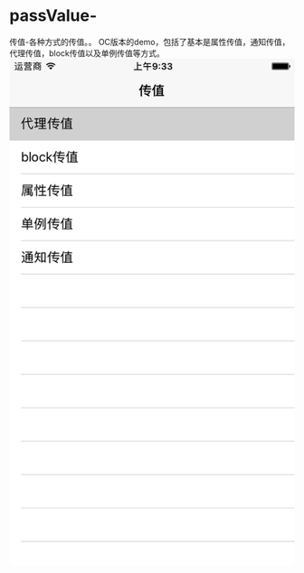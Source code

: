 # passValue-
传值-各种方式的传值。。
OC版本的demo，包括了基本是属性传值，通知传值，代理传值，block传值以及单例传值等方式。
![传值方式](https://github.com/WJGouzi/passValue-/raw/master/传值方式.png)
